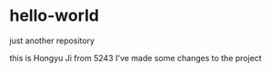 # hello-world
just another repository

this is Hongyu Ji from 5243
I've made some changes to the project
